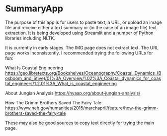 # SummaryApp

The purpose of this app is for users to paste text, a URL, or upload an image file and receive either a text summary or (in the case of an image file) text extraction. It is being developed using Streamlit and a number of Python libraries including NLTK. 

It is currently in early stages.
The IMG page does not extract text.
The URL page works inconsistently. I recommended trying the following URLs for fun:

What Is Coastal Engineering
https://geo.libretexts.org/Bookshelves/Oceanography/Coastal_Dynamics_(Bosboom_and_Stive)/01%3A_Overview/1.02%3A_Coastal_dynamics_for_coastal_engineers/1.2.01%3A_What_is_coastal_engineering

About Jungian Analysis
https://nyaap.org/about-jungian-analysis/

How The Grimm Brothers Saved The Fairy Tale
https://www.neh.gov/humanities/2015/marchapril/feature/how-the-grimm-brothers-saved-the-fairy-tale

These may also be good sources to copy text directly for trying the main page. 
